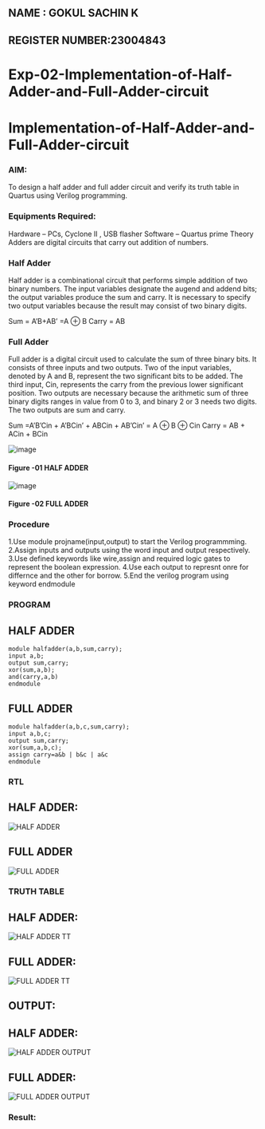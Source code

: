 ## NAME : GOKUL SACHIN K
## REGISTER NUMBER:23004843
# Exp-02-Implementation-of-Half-Adder-and-Full-Adder-circuit

# Implementation-of-Half-Adder-and-Full-Adder-circuit
### AIM:
To design a half adder and full adder circuit and verify its truth table in Quartus using Verilog programming.

### Equipments Required:
Hardware – PCs, Cyclone II , USB flasher
Software – Quartus prime
Theory
Adders are digital circuits that carry out addition of numbers.

### Half Adder
Half adder is a combinational circuit that performs simple addition of two binary numbers. The input variables designate the augend and addend bits; the output variables produce the sum and carry. It is necessary to specify two output variables because the result may consist of two binary digits.

Sum = A’B+AB’ =A ⊕ B Carry = AB

### Full Adder
Full adder is a digital circuit used to calculate the sum of three binary bits. It consists of three inputs and two outputs. Two of the input variables, denoted by A and B, represent the two significant bits to be added. The third input, Cin, represents the carry from the previous lower significant position. Two outputs are necessary because the arithmetic sum of three binary digits ranges in value from 0 to 3, and binary 2 or 3 needs two digits. The two outputs are sum and carry.

Sum =A’B’Cin + A’BCin’ + ABCin + AB’Cin’ = A ⊕ B ⊕ Cin Carry = AB + ACin + BCin

 ![image](https://user-images.githubusercontent.com/36288975/163552156-a13e5a56-c638-4110-97d9-8896907c8d25.png)

#### Figure -01 HALF ADDER 


![image](https://user-images.githubusercontent.com/36288975/163552057-b3547877-6d07-45b4-b7e0-bcfebfad9e1d.png)

#### Figure -02 FULL ADDER 

### Procedure
1.Use module projname(input,output) to start the Verilog programmming.
2.Assign inputs and outputs using the word input and output respectively.
3.Use defined keywords like wire,assign and required logic gates to represent the boolean expression.
4.Use each output to represnt onre for differnce and the other for borrow. 5.End the verilog program using keyword endmodule
### PROGRAM 
## HALF ADDER
```
module halfadder(a,b,sum,carry);
input a,b;
output sum,carry;
xor(sum,a,b);
and(carry,a,b)
endmodule
```
## FULL ADDER
```
module halfadder(a,b,c,sum,carry);
input a,b,c;
output sum,carry;
xor(sum,a,b,c);
assign carry=a&b | b&c | a&c
endmodule
```
### RTL
## HALF ADDER:
![HALF ADDER](https://github.com/vksachin2018/Exp-02-Implementation-of-Half-Adder-and-Full-Adder-circuit/assets/149366019/5768fbe5-b14a-40b2-bd03-f25f247d790c)


## FULL ADDER
![FULL ADDER](https://github.com/vksachin2018/Exp-02-Implementation-of-Half-Adder-and-Full-Adder-circuit/assets/149366019/c580d398-2152-490e-a413-ded5334d00eb)

### TRUTH TABLE 
## HALF ADDER:
![HALF ADDER TT](https://github.com/vksachin2018/Exp-02-Implementation-of-Half-Adder-and-Full-Adder-circuit/assets/149366019/083501f6-0442-4bbe-b35e-7fed42533389)

## FULL ADDER:
![FULL ADDER TT](https://github.com/vksachin2018/Exp-02-Implementation-of-Half-Adder-and-Full-Adder-circuit/assets/149366019/55674f58-32a3-4dad-982f-a5d313a3fa7f)

## OUTPUT:
## HALF ADDER:

![HALF ADDER OUTPUT](https://github.com/vksachin2018/Exp-02-Implementation-of-Half-Adder-and-Full-Adder-circuit/assets/149366019/047a73b6-dfdd-44e7-8af0-25e6e3e82651)

## FULL ADDER:
![FULL ADDER OUTPUT](https://github.com/vksachin2018/Exp-02-Implementation-of-Half-Adder-and-Full-Adder-circuit/assets/149366019/fbd42dfb-acef-4729-93df-160689e26610)

### Result:
